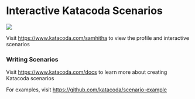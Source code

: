 # Interactive Katacoda Scenarios

[![](http://shields.katacoda.com/katacoda/samhitha/count.svg)](https://www.katacoda.com/samhitha "Get your profile on Katacoda.com")

Visit https://www.katacoda.com/samhitha to view the profile and interactive scenarios

### Writing Scenarios
Visit https://www.katacoda.com/docs to learn more about creating Katacoda scenarios

For examples, visit https://github.com/katacoda/scenario-example
